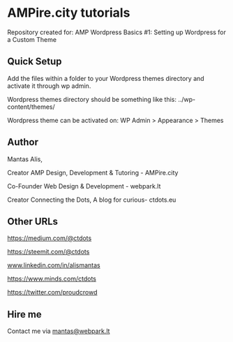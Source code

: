 # AMPire.city tutorials
Repository created for: AMP Wordpress Basics #1: Setting up Wordpress for a Custom Theme

## Quick Setup

Add the files within a folder to your Wordpress themes directory and activate it through wp admin.

Wordpress themes directory should be something like this: ../wp-content/themes/

Wordpress theme can be activated on: WP Admin > Appearance > Themes

## Author

Mantas Alis,

Creator AMP Design, Development & Tutoring - AMPire.city

Co-Founder Web Design & Development - webpark.lt

Creator Connecting the Dots, A blog for curious- ctdots.eu

## Other URLs

https://medium.com/@ctdots

https://steemit.com/@ctdots

www.linkedin.com/in/alismantas

https://www.minds.com/ctdots

https://twitter.com/proudcrowd


## Hire me

Contact me via mantas@webpark.lt
